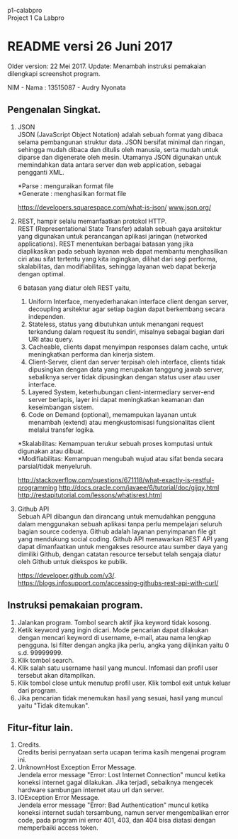 p1-calabpro  
Project 1 Ca Labpro

# README versi 26 Juni 2017             
Older version: 22 Mei 2017. 
Update: Menambah instruksi pemakaian dilengkapi screenshot program. 

NIM - Nama : 13515087 - Audry Nyonata

## Pengenalan Singkat.
1. JSON  
   JSON (JavaScript Object Notation) adalah sebuah format yang dibaca selama pembangunan struktur data. JSON bersifat minimal dan ringan, sehingga mudah dibaca dan ditulis oleh manusia, serta mudah untuk diparse dan digenerate oleh mesin. Utamanya JSON digunakan untuk memindahkan data antara server dan web application, sebagai pengganti XML.

   *Parse : menguraikan format file  
   *Generate : menghasilkan format file

   https://developers.squarespace.com/what-is-json/
   www.json.org/

2. REST, hampir selalu memanfaatkan protokol HTTP.   
   REST (Representational State Transfer) adalah sebuah gaya arsitektur yang digunakan untuk perancangan aplikasi jaringan (networked applications). REST menentukan berbagai batasan yang jika diaplikasikan pada sebuah layanan web dapat membantu menghasilkan ciri atau sifat tertentu yang kita ingingkan, dilihat dari segi performa, skalabilitas, dan modifiabilitas, sehingga layanan web dapat bekerja dengan optimal.

   6 batasan yang diatur oleh REST yaitu,
      1. Uniform Interface, menyederhanakan interface client dengan server, decoupling arsitektur agar setiap bagian dapat berkembang secara independen.  
      2. Stateless, status yang dibutuhkan untuk menangani request terkandung dalam request itu sendiri, misalnya sebagai bagian dari URI atau query.
      3. Cacheable, clients dapat menyimpan responses dalam cache, untuk meningkatkan performa dan kinerja sistem.
      4. Client-Server, client dan server terpisah oleh interface, clients tidak dipusingkan dengan data yang merupakan tanggung jawab server, sebaliknya server tidak dipusingkan dengan status user atau  user interface.
      5. Layered System, keterhubungan client-intermediary server-end server berlapis, layer ini dapat meningkatkan keamanan dan keseimbangan sistem.
      6. Code on Demand (optional), memampukan layanan untuk menambah (extend) atau mengkustomisasi fungsionalitas client melalui transfer logika.   

   *Skalabilitas: Kemampuan terukur sebuah proses komputasi untuk digunakan atau dibuat.  
   *Modifiabilitas: Kemampuan mengubah wujud atau sifat benda secara parsial/tidak menyeluruh.

   http://stackoverflow.com/questions/671118/what-exactly-is-restful-programming
   http://docs.oracle.com/javaee/6/tutorial/doc/gijqy.html
   http://restapitutorial.com/lessons/whatisrest.html

3. Github API  
   Sebuah API dibangun dan dirancang untuk memudahkan pengguna dalam menggunakan sebuah aplikasi tanpa perlu mempelajari seluruh bagian source codenya. Github adalah layanan penyimpanan file git yang mendukung social coding. Github API menawarkan REST API yang dapat dimanfaatkan untuk mengakses resource atau sumber daya yang dimiliki Github, dengan catatan resource tersebut telah sengaja diatur oleh Github untuk diekspos ke publik.

   https://developer.github.com/v3/.
   https://blogs.infosupport.com/accessing-githubs-rest-api-with-curl/

## Instruksi pemakaian program.
1. Jalankan program. Tombol search aktif jika keyword tidak kosong.  
2. Ketik keyword yang ingin dicari. Mode pencarian dapat dilakukan dengan mencari keyword di username, e-mail, atau nama lengkap pengguna. Isi filter dengan angka jika perlu, angka yang diijinkan yaitu 0 s.d. 99999999.  
3. Klik tombol search.  
4. Klik salah satu username hasil yang muncul. Infomasi dan profil user tersebut akan ditampilkan. 
5. Klik tombol close untuk menutup profil user. Klik tombol exit untuk keluar dari program. 
6. Jika pencarian tidak menemukan hasil yang sesuai, hasil yang muncul yaitu "Tidak ditemukan".

## Fitur-fitur lain.
1. Credits.  
   Credits berisi pernyataan serta ucapan terima kasih mengenai program ini.
2. UnknownHost Exception Error Message.  
   Jendela error message "Error: Lost Internet Connection" muncul ketika koneksi internet gagal dilakukan. Jika terjadi, sebaiknya mengecek hardware sambungan internet atau url dan server.
3. IOException Error Message.  
   Jendela error message "Error: Bad Authentication" muncul ketika koneksi internet sudah tersambung, namun server mengembalikan error code, pada program ini error 401, 403, dan 404 bisa diatasi dengan memperbaiki access token.
